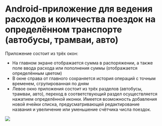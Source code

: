 # Android-приложение для ведения расходов и количества поездок на определённом транспорте (автобусы, трамваи, авто)
Приложение состоит из трёх окон:
+ На главном экране отображается сумма в распоряжении, а также поле ввода расхода или пополнения суммы (отображается определённым цветом)
+ В окне справа от главного сохраняется история операций с точным временем, сгрупированная по дням
+ Левое окно приложения состоит из трёх разделов (автобусы, трамваи, авто), переход в соответствующий раздел осуществляется нажатием определённой иконки. Имеется возможность добавления новой ячейки списка, предусматривающей редактирование названия и увеличение или уменьшение счётчика числа поездок.

![](https://github.com/Nikita-Lev/Android-app-for-costs-management-and-transport-counters/blob/main/app_demonstration.gif)
